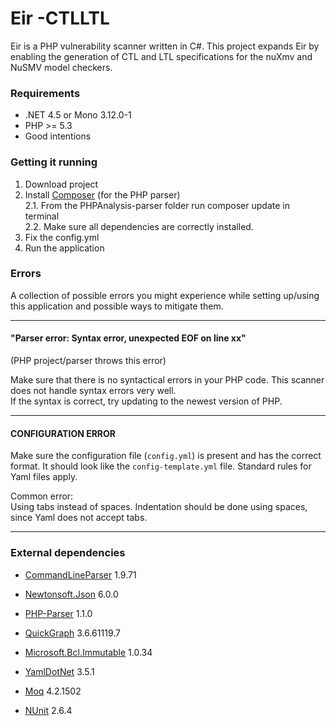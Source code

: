 # Eir  -CTLLTL
Eir is a PHP vulnerability scanner written in C#.
This project expands Eir by enabling the generation of CTL and LTL specifications for the nuXmv and NuSMV model checkers.

### Requirements
* .NET 4.5 or Mono 3.12.0-1
* PHP >= 5.3
* Good intentions

### Getting it running
1. Download project  
2. Install [Composer](https://getcomposer.org/) (for the PHP parser)  
    2.1. From the PHPAnalysis-parser folder run composer update in terminal  
    2.2. Make sure all dependencies are correctly installed.
3. Fix the config.yml 
4. Run the application

### Errors

A collection of possible errors you might experience while setting up/using this application and possible ways to mitigate them. 

-----------------------
#### "Parser error: Syntax error, unexpected EOF on line xx"
(PHP project/parser throws this error)

Make sure that there is no syntactical errors in your PHP code. This scanner does not handle syntax errors very well.  
If the syntax is correct, try updating to the newest version of PHP.

-----------------------
#### CONFIGURATION ERROR
Make sure the configuration file (`config.yml`) is present and has the correct format. It should look like the `config-template.yml` file.
Standard rules for Yaml files apply.

Common error:  
Using tabs instead of spaces. Indentation should be done using spaces, since Yaml does not accept tabs.

-----------------------
### External dependencies

- [CommandLineParser](https://commandline.codeplex.com/) 1.9.71
- [Newtonsoft.Json](https://www.newtonsoft.com/json) 6.0.0
- [PHP-Parser](https://github.com/nikic/PHP-Parser) 1.1.0 
- [QuickGraph](https://quickgraph.codeplex.com/) 3.6.61119.7
- [Microsoft.Bcl.Immutable](https://www.nuget.org/packages/Microsoft.Bcl.Immutable) 1.0.34
- [YamlDotNet](https://github.com/aaubry/YamlDotNet) 3.5.1  
 
 
- [Moq](https://github.com/Moq/moq4) 4.2.1502
- [NUnit](http://www.nunit.org/) 2.6.4
 
